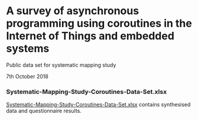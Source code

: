 # A survey of asynchronous programming using coroutines in the Internet of Things and embedded systems

Public data set for systematic mapping study

7th October 2018

### Systematic-Mapping-Study-Coroutines-Data-Set.xlsx
[Systematic-Mapping-Study-Coroutines-Data-Set.xlsx](Systematic-Mapping-Study-Coroutines-Data-Set.xlsx) contains synthesised data and questionnaire results.

